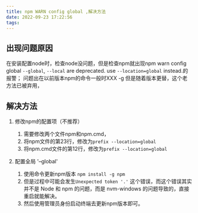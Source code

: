 ```yaml
---
title: npm WARN config global ,解决方法
date: 2022-09-23 17:22:56
tags:
---
```


## 出现问题原因
在安装配置node时，检查node没问题，但是检查npm就出现npm warn config global `--global`, `--local` are deprecated. use `--location=global` instead.的报警；
问题出在以前版本npm的命令一般时XXX -g 但是随着版本更替，这个老方法已被弃用，


## 解决方法
1. 修改npm的配置项（不推荐）
   1. 需要修改两个文件npm和npm.cmd，
   2. 将npm文件的第23行，修改为` prefix --location=global `
   3. 将npm.cmd文件的第12行，修改为` prefix --location=global `

2. 配置全局 '–global'
   1. 使用命令更新npm版本 ` npm install -g npm `
   2. 但是过程中可能会发生` Unexpected token '.' ` 这个错误，而这个错误其实并不是 Node 和 npm 的问题，而是 nvm-windows 的问题导致的，直接重启就能解决。
   3. 然后使用管理员身份启动终端去更新npm版本即可。